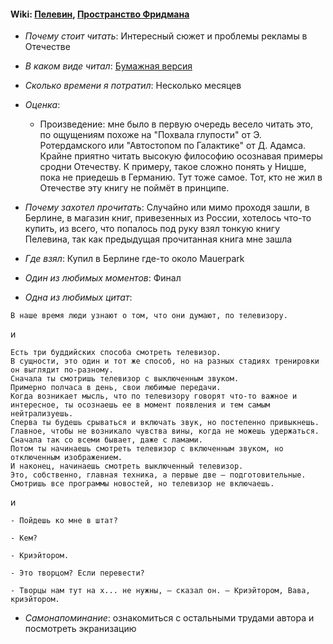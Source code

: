 #### Wiki: [Пелевин](https://ru.wikipedia.org/wiki/%D0%9F%D0%B5%D0%BB%D0%B5%D0%B2%D0%B8%D0%BD,_%D0%92%D0%B8%D0%BA%D1%82%D0%BE%D1%80_%D0%9E%D0%BB%D0%B5%D0%B3%D0%BE%D0%B2%D0%B8%D1%87), [Пространство Фридмана](https://ru.wikipedia.org/wiki/Generation_%C2%AB%D0%9F%C2%BB)

- _Почему стоит читать_: Интересный сюжет и проблемы рекламы в Отечестве

- _В каком виде читал_: [Бумажная версия](https://www.engros.ru/catalog/353656)

- _Сколько времени я потратил_: Несколько месяцев

- _Оценка_:

  - Произведение: мне было в первую очередь весело читать это, по ощущениям похоже на "Похвала глупости" от Э. Ротердамского или "Автостопом по Галактике" от Д. Адамса. Крайне приятно читать высокую философию осознавая примеры сродни Отечеству. К примеру, такое сложно понять у Ницше, пока не приедешь в Германию. Тут тоже самое. Тот, кто не жил в Отечестве эту книгу не поймёт в принципе.

- _Почему захотел прочитать_: Случайно или мимо проходя зашли, в Берлине, в магазин книг, привезенных из России, хотелось что-то купить, из всего, что попалось под руку взял тонкую книгу Пелевина, так как предыдущая прочитанная книга мне зашла

- _Где взял_: Купил в Берлине где-то около Mauerpark

- _Один из любимых моментов_: Финал

- _Одна из любимых цитат_:

```
В наше время люди узнают о том, что они думают, по телевизору.
```

и

```
Есть три буддийских способа смотреть телевизор.
В сущности, это один и тот же способ, но на разных стадиях тренировки он выглядит по-разному.
Сначала ты смотришь телевизор с выключенным звуком.
Примерно полчаса в день, свои любимые передачи.
Когда возникает мысль, что по телевизору говорят что-то важное и интересное, ты осознаешь ее в момент появления и тем самым нейтрализуешь.
Сперва ты будешь срываться и включать звук, но постепенно привыкнешь.
Главное, чтобы не возникало чувства вины, когда не можешь удержаться.
Сначала так со всеми бывает, даже с ламами.
Потом ты начинаешь смотреть телевизор с включенным звуком, но отключенным изображением.
И наконец, начинаешь смотреть выключенный телевизор.
Это, собственно, главная техника, а первые две – подготовительные.
Смотришь все программы новостей, но телевизор не включаешь.
```

и

```
- Пойдешь ко мне в штат?

- Кем?

- Криэйтором.

- Это творцом? Если перевести?

- Творцы нам тут на х... не нужны, — сказал он. — Криэйтором, Вава, криэйтором.
```

- _Самонапоминание_: ознакомиться с остальными трудами автора и посмотреть экранизацию
